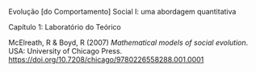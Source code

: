 Evolução [do Comportamento] Social I: uma abordagem quantitativa

Capítulo 1: Laboratório do Teórico

McElreath, R & Boyd, R (2007) _Mathematical models of social evolution_. USA: University of Chicago Press. https://doi.org/10.7208/chicago/9780226558288.001.0001

